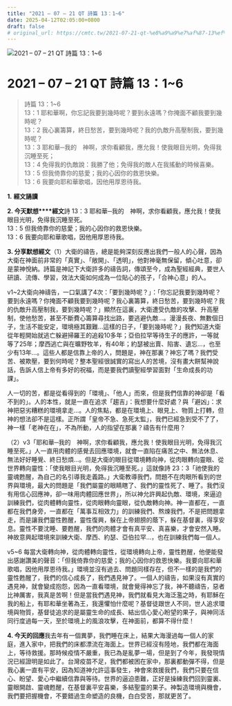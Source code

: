 ```yaml
---
title: "2021 – 07 – 21 QT 詩篇 13：1~6"
date: 2025-04-12T02:05:00+0800
draft: false
# original_url: https://cmtc.tw/2021-07-21-qt-%e8%a9%a9%e7%af%87-13%ef%bc%9a16
---
```


![2021 – 07 – 21 QT 詩篇 13：1~6](/images/qt.jpg   "2021 – 07 – 21 QT 詩篇 13：1~6")

# 2021 – 07 – 21 QT 詩篇 13：1~6

> 詩篇 13：1~6  
> 13：1 耶和華啊，你忘記我要到幾時呢？要到永遠嗎？你掩面不顧我要到幾時呢？  
> 13：2 我心裏籌算，終日愁苦，要到幾時呢？我的仇敵升高壓制我，要到幾時呢？  
> 13：3 耶和華─我的　神啊，求你看顧我，應允我！使我眼目光明，免得我沉睡至死；  
> 13：4 免得我的仇敵說：我勝了他；免得我的敵人在我搖動的時候喜樂。  
> 13：5 但我倚靠你的慈愛；我的心因你的救恩快樂。  
> 13：6 我要向耶和華歌唱，因他用厚恩待我。

**1.** **經文誦讀**

**2. 今天默想****經文**詩 13：3 耶和華─我的　神啊，求你看顧我，應允我！使我眼目光明，免得我沉睡至死。  
13：5 但我倚靠你的慈愛；我的心因你的救恩快樂。  
13：6 我要向耶和華歌唱，因他用厚恩待我。

**3. 分享默想經文**（1）大衛的禱告，總是能夠深刻反應出我們一般人的心聲，因為大衛在神面前非常的「真實」、「敞開」、「透明」，他對神毫無保留，傾心吐意，卻是蒙神悅納。詩篇是神記下大衛許多的禱告詞，傳頌至今，成為聖經經典，要世人研讀、流傳、學習，效法大衛如何成為一位貼心的孩子，「合神心意」的人。

v1~2大衛向神禱告，一口氣講了4次：「要到幾時呢？」：「你忘記我要到幾時呢？要到永遠嗎？你掩面不顧我要到幾時呢？我心裏籌算，終日愁苦，要到幾時呢？我的仇敵升高壓制我，要到幾時呢？」顯然在這裏，大衛遭受仇敵的攻擊、升高壓制，使他愁苦，甚至不斷費心籌算尋找出路，要逃避仇敵…。漫漫長夜、無數個日子，生活不能安定，環境極其艱難…這樣的日子，「要到幾時呢？」我們知道大衛從年輕開始就逃亡躲避掃羅王的追殺10多年；亞伯拉罕等待生子的應許，一等就等了25年；摩西逃亡與在曠野牧羊，有40年；約瑟被出賣、陷害、遺忘…，也至少有13年…。這些人都是信靠上帝的人，問題是，神在那裏？神忘了嗎？我們受苦、被欺壓，要到何時呢？整本聖經很誠實的寫出人的苦境，沒有畫大餅幫神說話，告訴人信上帝有多好的祝福，而是要我們讀聖經學習面對「生命成長的功課」。

人一切的苦，都是從看得到的「環境」、「他人」而來，但是我們信靠的神卻是「看不到的」。人的本性，就是一直在追求「趨吉」：我想要什麼好處？與「避凶」：求神把惡劣糟糕的環境拿走…。人的焦點，都是在環境上、眼見上、物質上打轉，但神的想法卻不是這樣。正所謂「皇帝不急、急死太監」，我們已經急到受不了了，神一樣「老神在在」，不為所動，人的指望在那裏？禱告有什麼用？

（2）v3「耶和華─我的　神啊，求你看顧我，應允我！使我眼目光明，免得我沉睡至死。」人一直用肉體的感覺去回應環境，就會一直陷在痛苦之中、無法休息、無法好好睡覺、終日愁煩…。但是大衛的眼目從環境轉向神，從肉眼轉向靈眼、從世界轉向靈性：「使我眼目光明，免得我沉睡至死。」這就像詩 23：3「祂使我的靈魂甦醒，為自己的名引導我走義路。」大衛教導我們，問題不在肉眼所看到的世界與環境，最大的問題是「我們屬靈的眼睛瞎了、我們的靈性死了、睡了。我們沒有用信心回應神，卻一味用肉體回應世界」，所以神允許興起仇敵、環境，來逼迫訓練我們，從肉體轉向靈性，從肉眼轉向靈眼，從仇敵轉向神。神一直都在，一直都在我們身旁，一直都在「萬事互相效力」的訓練我們、熬煉我們，不是把問題拿走，而是讓我們靈性甦醒，靈性復興，躲在上帝翅膀的蔭下，躲在基督裏，得享安息。靈性不要沈睡、要甦醒，我們的肉體才會有真平安、真喜樂，才會安然入睡。神故意興起環境來訓練大衛、摩西、約瑟、亞伯拉罕…，也在訓練我們每一個人。

v5~6 每當大衛轉向神，從肉體轉向靈性，從環境轉向上帝，靈性甦醒，他便能發出感謝讚美的聲音：「但我倚靠你的慈愛；我的心因你的救恩快樂。我要向耶和華歌唱，因他用厚恩待我。」環境並沒有過去、問題同樣存在，但不一樣的是我們的靈性甦醒了，我們的信心成長了，我們遇見神了。一個人的禱告，如果沒有真實的遇見神，就會變成抱怨，因為一直看環境，就會覺得神忘了我，神不聽禱告，惡者比神厲害，我真是苦啊！但是當我們遇見神，我們就看見大海泛濫之時，有耶穌在我的船上，有耶和華坐著為王，我還懼怕什麼呢？基督徒跟世人不同，世人追求環境與物質，基督徒追求的是屬靈生命的成長、結出信心愛心盼望的果子，與神同活同行度過每一天，至於環境上的風浪攻擊，在神面前，都算不得什麼！

**4. 今天的回應**我去年有一個異夢，我們睡在床上，結果大海漫過每一個人的家庭，進入家中，把我們的床都漂流在海面上。世界已經沒有陸地，我們都在海面上，等待救援。那時候疫情不嚴重，我已為是亂夢一場，但是到了今年，我發現情況已經證明是如此了。台灣疫苗不足，我們都被困在家中，那裏都動彈不得，但是我心裏一直有平安，因為知道神允許這事發生，神會來救援我們，我們只要在信心、盼望、愛心中繼續信靠與等待。世界的逼迫患難，正好是操練我們回到靈裏、靈眼開啟、靈魂甦醒，在基督裏平安喜樂，多結聖靈的果子。神製造環境與機會，我們要把握機會，不要錯過生命塑造的良機，白白受苦，那就更苦了。